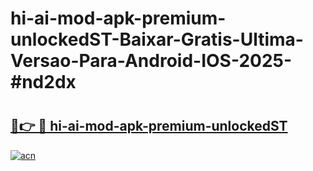 # hi-ai-mod-apk-premium-unlockedST-Baixar-Gratis-Ultima-Versao-Para-Android-IOS-2025-#nd2dx

# <h2><a href="https://ainizakaria.my?title=hi-ai-mod-apk-premium-unlockedST&ref=22M">🔗👉 🔴 hi-ai-mod-apk-premium-unlockedST</a></h2>

[![acn](https://github.com/user-attachments/assets/0f9c940e-d8b0-45ae-aac7-cd30a18b3e1c)](https://ainizakaria.my?title=hi-ai-mod-apk-premium-unlockedST&ref=22M)

